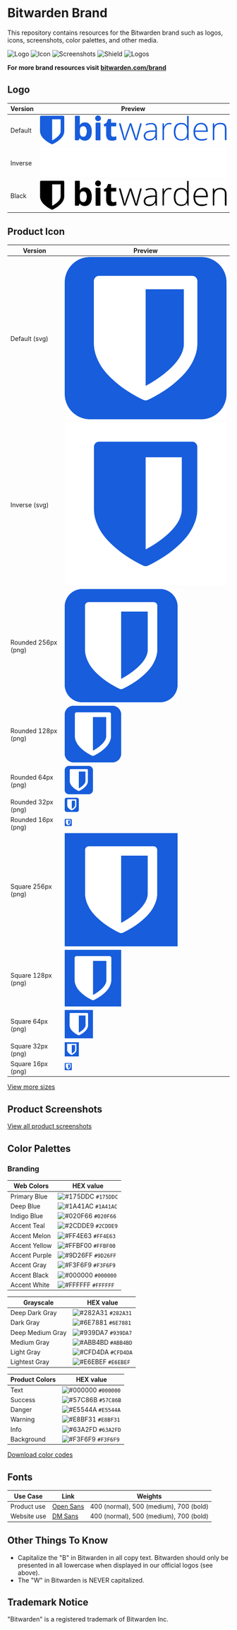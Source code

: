 # Bitwarden Brand

This repository contains resources for the Bitwarden brand such as logos, icons, screenshots, color palettes, and other media.


![Logo](/logos)
![Icon](/icons)
![Screenshots](/screenshots)
![Shield](/shield)
![Logos](/logos)

**For more brand resources visit [bitwarden.com/brand](https://bitwarden.com/brand/)**

## Logo

| Version | Preview |
|---|---|
| Default | ![Default](/logos/logo-horizontal-blue.svg) |  
| Inverse | ![Inverse](/logos/logo-horizontal-white.svg) |
| Black | ![Black](/logos/logo-horizontal.svg) |

## Product Icon

| Version | Preview |
|---|---|
| Default (svg) | ![Default](/logos/icon.svg) |  
| Inverse (svg) | ![Inverse](/logos/icon-inverse.svg) |
| Rounded 256px (png) | ![Bitwarden Product Icon Rounded 256](/icons/256x256.png "Bitwarden Product Icon Rounded 256")  |
| Rounded 128px (png) | ![Bitwarden Product Icon Rounded 128](/icons/128x128.png "Bitwarden Product Icon Rounded 128")  |
| Rounded 64px (png) | ![Bitwarden Product Icon Rounded 64](/icons/64x64.png "Bitwarden Product Icon Rounded 64")  |
| Rounded 32px (png) | ![Bitwarden Product Icon Rounded 32](/icons/32x32.png "Bitwarden Product Icon Rounded 32")  |
| Rounded 16px (png) | ![Bitwarden Product Icon Rounded 16](/icons/16x16.png "Bitwarden Product Icon Rounded 16")  |
| Square 256px (png) | ![Bitwarden Product Icon Square 256](/icons/square-256x256.png "Bitwarden Product Icon Square 256")  |
| Square 128px (png) | ![Bitwarden Product Icon Square 128](/icons/square-128x128.png "Bitwarden Product Icon Square 128")  |
| Square 64px (png) | ![Bitwarden Product Icon Square 64](/icons/square-64x64.png "Bitwarden Product Icon Square 64")  |
| Square 32px (png) | ![Bitwarden Product Icon Square 32](/icons/square-32x32.png "Bitwarden Product Icon Square 32")  |
| Square 16px (png) | ![Bitwarden Product Icon Square 16](/icons/square-16x16.png "Bitwarden Product Icon Square 16")  |

[View more sizes](/icons)

## Product Screenshots

[View all product screenshots](/screenshots)

## Color Palettes

### Branding

| Web Colors     | HEX value |
|------------|-----------|
| Primary Blue       | ![#175DDC](https://www.singlecolorimage.com/get/175DDC/32x32)  `#175DDC` |
| Deep Blue     | ![#1A41AC](https://www.singlecolorimage.com/get/1A41AC/32x32) `#1A41AC` |
| Indigo Blue     | ![#020F66](https://www.singlecolorimage.com/get/020F66/32x32) `#020F66` |
| Accent Teal      | ![#2CDDE9](https://www.singlecolorimage.com/get/2CDDE9/32x32) `#2CDDE9` |
| Accent Melon       | ![#FF4E63](https://www.singlecolorimage.com/get/FF4E63/32x32) `#FF4E63` |
| Accent Yellow      | ![#FFBF00](https://www.singlecolorimage.com/get/FFBF00/32x32) `#FFBF00` |
| Accent Purple      | ![#9D26FF](https://www.singlecolorimage.com/get/9D26FF/32x32) `#9D26FF` |
| Accent Gray      | ![#F3F6F9](https://www.singlecolorimage.com/get/F3F6F9/32x32) `#F3F6F9` |
| Accent Black      | ![#000000](https://www.singlecolorimage.com/get/000000/32x32) `#000000` |
| Accent White      | ![#FFFFFF](https://www.singlecolorimage.com/get/FFFFFF/32x32) `#FFFFFF` |

| Grayscale     | HEX value |
|------------|-----------|
| Deep Dark Gray       | ![#282A31](https://www.singlecolorimage.com/get/282A31/32x32)  `#282A31` |
| Dark Gray     | ![#6E7881](https://www.singlecolorimage.com/get/6E7881/32x32) `#6E7881` |
| Deep Medium Gray     | ![#939DA7](https://www.singlecolorimage.com/get/939DA7/32x32) `#939DA7` |
| Medium Gray      | ![#ABB4BD](https://www.singlecolorimage.com/get/ABB4BD/32x32) `#ABB4BD` |
| Light Gray       | ![#CFD4DA](https://www.singlecolorimage.com/get/CFD4DA/32x32) `#CFD4DA` |
| Lightest Gray      | ![#E6EBEF](https://www.singlecolorimage.com/get/E6EBEF/32x32) `#E6EBEF` |

| Product Colors    | HEX value |
|------------|-----------|
| Text       | ![#000000](https://www.singlecolorimage.com/get/000000/32x32)  `#000000` |
| Success     | ![#57C86B](https://www.singlecolorimage.com/get/57C86B/32x32) `#57C86B` |
| Danger     | ![#E5544A](https://www.singlecolorimage.com/get/E5544A/32x32) `#E5544A` |
| Warning      | ![#E8BF31](https://www.singlecolorimage.com/get/E8BF31/32x32) `#E8BF31` |
| Info       | ![#63A2FD](https://www.singlecolorimage.com/get/63A2FD/32x32) `#63A2FD` |
| Background      | ![#F3F6F9](https://www.singlecolorimage.com/get/F3F6F9/32x32) `#F3F6F9` |

[Download color codes](/brand-colors/pallette.scss)

## Fonts

| Use Case  | Link |  Weights  |
|---|---|---|
| Product use  |  [Open Sans](https://fonts.google.com/specimen/Open+Sans)  | 400 (normal), 500 (medium), 700 (bold) |
| Website use  |  [DM Sans](https://fonts.google.com/specimen/DM+Sans)  | 400 (normal), 500 (medium), 700 (bold) |


## Other Things To Know

- Capitalize the "B" in Bitwarden in all copy text. Bitwarden should only be presented in all lowercase when displayed in our official logos (see above).
- The "W" in Bitwarden is NEVER capitalized.

## Trademark Notice

"Bitwarden" is a registered trademark of Bitwarden Inc.
